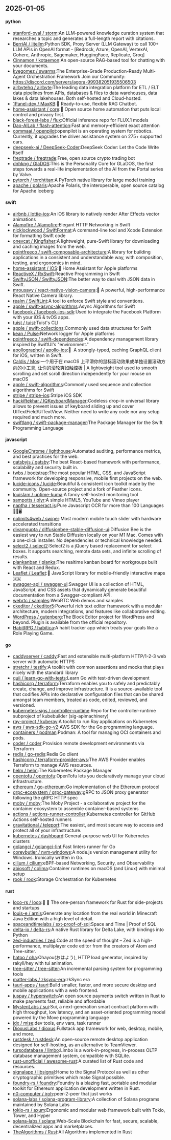 ## 2025-01-05

#### python
* [stanford-oval / storm](https://github.com/stanford-oval/storm):An LLM-powered knowledge curation system that researches a topic and generates a full-length report with citations.
* [BerriAI / litellm](https://github.com/BerriAI/litellm):Python SDK, Proxy Server (LLM Gateway) to call 100+ LLM APIs in OpenAI format - [Bedrock, Azure, OpenAI, VertexAI, Cohere, Anthropic, Sagemaker, HuggingFace, Replicate, Groq]
* [Cinnamon / kotaemon](https://github.com/Cinnamon/kotaemon):An open-source RAG-based tool for chatting with your documents.
* [kyegomez / swarms](https://github.com/kyegomez/swarms):The Enterprise-Grade Production-Ready Multi-Agent Orchestration Framework Join our Community: https://discord.com/servers/agora-999382051935506503
* [airbytehq / airbyte](https://github.com/airbytehq/airbyte):The leading data integration platform for ETL / ELT data pipelines from APIs, databases & files to data warehouses, data lakes & data lakehouses. Both self-hosted and Cloud-hosted.
* [1Panel-dev / MaxKB](https://github.com/1Panel-dev/MaxKB):💬 Ready-to-use, flexible RAG Chatbot.
* [home-assistant / core](https://github.com/home-assistant/core):🏡 Open source home automation that puts local control and privacy first.
* [black-forest-labs / flux](https://github.com/black-forest-labs/flux):Official inference repo for FLUX.1 models
* [Dao-AILab / flash-attention](https://github.com/Dao-AILab/flash-attention):Fast and memory-efficient exact attention
* [commaai / openpilot](https://github.com/commaai/openpilot):openpilot is an operating system for robotics. Currently, it upgrades the driver assistance system on 275+ supported cars.
* [deepseek-ai / DeepSeek-Coder](https://github.com/deepseek-ai/DeepSeek-Coder):DeepSeek Coder: Let the Code Write Itself
* [freqtrade / freqtrade](https://github.com/freqtrade/freqtrade):Free, open source crypto trading bot
* [dnhkng / GlaDOS](https://github.com/dnhkng/GlaDOS):This is the Personality Core for GLaDOS, the first steps towards a real-life implementation of the AI from the Portal series by Valve.
* [pytorch / torchtitan](https://github.com/pytorch/torchtitan):A PyTorch native library for large model training
* [apache / polaris](https://github.com/apache/polaris):Apache Polaris, the interoperable, open source catalog for Apache Iceberg

#### swift
* [airbnb / lottie-ios](https://github.com/airbnb/lottie-ios):An iOS library to natively render After Effects vector animations
* [Alamofire / Alamofire](https://github.com/Alamofire/Alamofire):Elegant HTTP Networking in Swift
* [nicklockwood / SwiftFormat](https://github.com/nicklockwood/SwiftFormat):A command-line tool and Xcode Extension for formatting Swift code
* [onevcat / Kingfisher](https://github.com/onevcat/Kingfisher):A lightweight, pure-Swift library for downloading and caching images from the web.
* [pointfreeco / swift-composable-architecture](https://github.com/pointfreeco/swift-composable-architecture):A library for building applications in a consistent and understandable way, with composition, testing, and ergonomics in mind.
* [home-assistant / iOS](https://github.com/home-assistant/iOS):📱 Home Assistant for Apple platforms
* [ReactiveX / RxSwift](https://github.com/ReactiveX/RxSwift):Reactive Programming in Swift
* [SwiftyJSON / SwiftyJSON](https://github.com/SwiftyJSON/SwiftyJSON):The better way to deal with JSON data in Swift.
* [mrousavy / react-native-vision-camera](https://github.com/mrousavy/react-native-vision-camera):📸 A powerful, high-performance React Native Camera library.
* [realm / SwiftLint](https://github.com/realm/SwiftLint):A tool to enforce Swift style and conventions.
* [apple / swift-async-algorithms](https://github.com/apple/swift-async-algorithms):Async Algorithms for Swift
* [facebook / facebook-ios-sdk](https://github.com/facebook/facebook-ios-sdk):Used to integrate the Facebook Platform with your iOS & tvOS apps.
* [tuist / tuist](https://github.com/tuist/tuist):Tuist's CLI
* [apple / swift-collections](https://github.com/apple/swift-collections):Commonly used data structures for Swift
* [kean / Pulse](https://github.com/kean/Pulse):Network logger for Apple platforms
* [pointfreeco / swift-dependencies](https://github.com/pointfreeco/swift-dependencies):A dependency management library inspired by SwiftUI's "environment."
* [apollographql / apollo-ios](https://github.com/apollographql/apollo-ios):📱  A strongly-typed, caching GraphQL client for iOS, written in Swift.
* [Caldis / Mos](https://github.com/Caldis/Mos):一个用于在 macOS 上平滑你的鼠标滚动效果或单独设置滚动方向的小工具, 让你的滚轮爽如触控板 | A lightweight tool used to smooth scrolling and set scroll direction independently for your mouse on macOS
* [apple / swift-algorithms](https://github.com/apple/swift-algorithms):Commonly used sequence and collection algorithms for Swift
* [stripe / stripe-ios](https://github.com/stripe/stripe-ios):Stripe iOS SDK
* [hackiftekhar / IQKeyboardManager](https://github.com/hackiftekhar/IQKeyboardManager):Codeless drop-in universal library allows to prevent issues of keyboard sliding up and cover UITextField/UITextView. Neither need to write any code nor any setup required and much more.
* [swiftlang / swift-package-manager](https://github.com/swiftlang/swift-package-manager):The Package Manager for the Swift Programming Language

#### javascript
* [GoogleChrome / lighthouse](https://github.com/GoogleChrome/lighthouse):Automated auditing, performance metrics, and best practices for the web.
* [gatsbyjs / gatsby](https://github.com/gatsbyjs/gatsby):The best React-based framework with performance, scalability and security built in.
* [twbs / bootstrap](https://github.com/twbs/bootstrap):The most popular HTML, CSS, and JavaScript framework for developing responsive, mobile first projects on the web.
* [lucide-icons / lucide](https://github.com/lucide-icons/lucide):Beautiful & consistent icon toolkit made by the community. Open-source project and a fork of Feather Icons.
* [louislam / uptime-kuma](https://github.com/louislam/uptime-kuma):A fancy self-hosted monitoring tool
* [sampotts / plyr](https://github.com/sampotts/plyr):A simple HTML5, YouTube and Vimeo player
* [naptha / tesseract.js](https://github.com/naptha/tesseract.js):Pure Javascript OCR for more than 100 Languages 📖🎉🖥
* [nolimits4web / swiper](https://github.com/nolimits4web/swiper):Most modern mobile touch slider with hardware accelerated transitions
* [divamgupta / diffusionbee-stable-diffusion-ui](https://github.com/divamgupta/diffusionbee-stable-diffusion-ui):Diffusion Bee is the easiest way to run Stable Diffusion locally on your M1 Mac. Comes with a one-click installer. No dependencies or technical knowledge needed.
* [select2 / select2](https://github.com/select2/select2):Select2 is a jQuery based replacement for select boxes. It supports searching, remote data sets, and infinite scrolling of results.
* [plankanban / planka](https://github.com/plankanban/planka):The realtime kanban board for workgroups built with React and Redux.
* [Leaflet / Leaflet](https://github.com/Leaflet/Leaflet):🍃 JavaScript library for mobile-friendly interactive maps 🇺🇦
* [swagger-api / swagger-ui](https://github.com/swagger-api/swagger-ui):Swagger UI is a collection of HTML, JavaScript, and CSS assets that dynamically generate beautiful documentation from a Swagger-compliant API.
* [webrtc / samples](https://github.com/webrtc/samples):WebRTC Web demos and samples
* [ckeditor / ckeditor5](https://github.com/ckeditor/ckeditor5):Powerful rich text editor framework with a modular architecture, modern integrations, and features like collaborative editing.
* [WordPress / gutenberg](https://github.com/WordPress/gutenberg):The Block Editor project for WordPress and beyond. Plugin is available from the official repository.
* [HabitRPG / habitica](https://github.com/HabitRPG/habitica):A habit tracker app which treats your goals like a Role Playing Game.

#### go
* [caddyserver / caddy](https://github.com/caddyserver/caddy):Fast and extensible multi-platform HTTP/1-2-3 web server with automatic HTTPS
* [stretchr / testify](https://github.com/stretchr/testify):A toolkit with common assertions and mocks that plays nicely with the standard library
* [quii / learn-go-with-tests](https://github.com/quii/learn-go-with-tests):Learn Go with test-driven development
* [hashicorp / terraform](https://github.com/hashicorp/terraform):Terraform enables you to safely and predictably create, change, and improve infrastructure. It is a source-available tool that codifies APIs into declarative configuration files that can be shared amongst team members, treated as code, edited, reviewed, and versioned.
* [kubernetes-sigs / controller-runtime](https://github.com/kubernetes-sigs/controller-runtime):Repo for the controller-runtime subproject of kubebuilder (sig-apimachinery)
* [ray-project / kuberay](https://github.com/ray-project/kuberay):A toolkit to run Ray applications on Kubernetes
* [aws / aws-sdk-go-v2](https://github.com/aws/aws-sdk-go-v2):AWS SDK for the Go programming language.
* [containers / podman](https://github.com/containers/podman):Podman: A tool for managing OCI containers and pods.
* [coder / coder](https://github.com/coder/coder):Provision remote development environments via Terraform
* [redis / go-redis](https://github.com/redis/go-redis):Redis Go client
* [hashicorp / terraform-provider-aws](https://github.com/hashicorp/terraform-provider-aws):The AWS Provider enables Terraform to manage AWS resources.
* [helm / helm](https://github.com/helm/helm):The Kubernetes Package Manager
* [opentofu / opentofu](https://github.com/opentofu/opentofu):OpenTofu lets you declaratively manage your cloud infrastructure.
* [ethereum / go-ethereum](https://github.com/ethereum/go-ethereum):Go implementation of the Ethereum protocol
* [grpc-ecosystem / grpc-gateway](https://github.com/grpc-ecosystem/grpc-gateway):gRPC to JSON proxy generator following the gRPC HTTP spec
* [moby / moby](https://github.com/moby/moby):The Moby Project - a collaborative project for the container ecosystem to assemble container-based systems
* [actions / actions-runner-controller](https://github.com/actions/actions-runner-controller):Kubernetes controller for GitHub Actions self-hosted runners
* [gravitational / teleport](https://github.com/gravitational/teleport):The easiest, and most secure way to access and protect all of your infrastructure.
* [kubernetes / dashboard](https://github.com/kubernetes/dashboard):General-purpose web UI for Kubernetes clusters
* [golangci / golangci-lint](https://github.com/golangci/golangci-lint):Fast linters runner for Go
* [coreybutler / nvm-windows](https://github.com/coreybutler/nvm-windows):A node.js version management utility for Windows. Ironically written in Go.
* [cilium / cilium](https://github.com/cilium/cilium):eBPF-based Networking, Security, and Observability
* [abiosoft / colima](https://github.com/abiosoft/colima):Container runtimes on macOS (and Linux) with minimal setup
* [rook / rook](https://github.com/rook/rook):Storage Orchestration for Kubernetes

#### rust
* [loco-rs / loco](https://github.com/loco-rs/loco):🚂 🦀 The one-person framework for Rust for side-projects and startups
* [louis-e / arnis](https://github.com/louis-e/arnis):Generate any location from the real world in Minecraft Java Edition with a high level of detail.
* [spaceandtimelabs / sxt-proof-of-sql](https://github.com/spaceandtimelabs/sxt-proof-of-sql):Space and Time | Proof of SQL
* [delta-io / delta-rs](https://github.com/delta-io/delta-rs):A native Rust library for Delta Lake, with bindings into Python
* [zed-industries / zed](https://github.com/zed-industries/zed):Code at the speed of thought – Zed is a high-performance, multiplayer code editor from the creators of Atom and Tree-sitter.
* [hatoo / oha](https://github.com/hatoo/oha):Ohayou(おはよう), HTTP load generator, inspired by rakyll/hey with tui animation.
* [tree-sitter / tree-sitter](https://github.com/tree-sitter/tree-sitter):An incremental parsing system for programming tools
* [matter-labs / zksync-era](https://github.com/matter-labs/zksync-era):zkSync era
* [tauri-apps / tauri](https://github.com/tauri-apps/tauri):Build smaller, faster, and more secure desktop and mobile applications with a web frontend.
* [juspay / hyperswitch](https://github.com/juspay/hyperswitch):An open source payments switch written in Rust to make payments fast, reliable and affordable
* [MystenLabs / sui](https://github.com/MystenLabs/sui):Sui, a next-generation smart contract platform with high throughput, low latency, and an asset-oriented programming model powered by the Move programming language
* [jdx / mise](https://github.com/jdx/mise):dev tools, env vars, task runner
* [DioxusLabs / dioxus](https://github.com/DioxusLabs/dioxus):Fullstack app framework for web, desktop, mobile, and more.
* [rustdesk / rustdesk](https://github.com/rustdesk/rustdesk):An open-source remote desktop application designed for self-hosting, as an alternative to TeamViewer.
* [tursodatabase / limbo](https://github.com/tursodatabase/limbo):Limbo is a work-in-progress, in-process OLTP database management system, compatible with SQLite.
* [rust-unofficial / awesome-rust](https://github.com/rust-unofficial/awesome-rust):A curated list of Rust code and resources.
* [signalapp / libsignal](https://github.com/signalapp/libsignal):Home to the Signal Protocol as well as other cryptographic primitives which make Signal possible.
* [foundry-rs / foundry](https://github.com/foundry-rs/foundry):Foundry is a blazing fast, portable and modular toolkit for Ethereum application development written in Rust.
* [n0-computer / iroh](https://github.com/n0-computer/iroh):peer-2-peer that just works
* [solana-labs / solana-program-library](https://github.com/solana-labs/solana-program-library):A collection of Solana programs maintained by Solana Labs
* [tokio-rs / axum](https://github.com/tokio-rs/axum):Ergonomic and modular web framework built with Tokio, Tower, and Hyper
* [solana-labs / solana](https://github.com/solana-labs/solana):Web-Scale Blockchain for fast, secure, scalable, decentralized apps and marketplaces.
* [TheAlgorithms / Rust](https://github.com/TheAlgorithms/Rust):All Algorithms implemented in Rust

